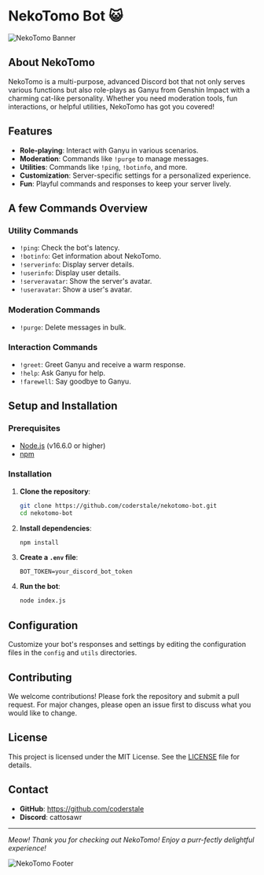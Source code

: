 # NekoTomo Bot 😺

![NekoTomo Banner](https://i.pinimg.com/564x/e9/de/ec/e9deec7ff3325fa19263004b4b834087.jpg)

## About NekoTomo

NekoTomo is a multi-purpose, advanced Discord bot that not only serves various functions but also role-plays as Ganyu from Genshin Impact with a charming cat-like personality. Whether you need moderation tools, fun interactions, or helpful utilities, NekoTomo has got you covered!

## Features

- **Role-playing**: Interact with Ganyu in various scenarios.
- **Moderation**: Commands like `!purge` to manage messages.
- **Utilities**: Commands like `!ping`, `!botinfo`, and more.
- **Customization**: Server-specific settings for a personalized experience.
- **Fun**: Playful commands and responses to keep your server lively.

## A few Commands Overview

### Utility Commands
- `!ping`: Check the bot's latency.
- `!botinfo`: Get information about NekoTomo.
- `!serverinfo`: Display server details.
- `!userinfo`: Display user details.
- `!serveravatar`: Show the server's avatar.
- `!useravatar`: Show a user's avatar.

### Moderation Commands
- `!purge`: Delete messages in bulk.

### Interaction Commands
- `!greet`: Greet Ganyu and receive a warm response.
- `!help`: Ask Ganyu for help.
- `!farewell`: Say goodbye to Ganyu.

## Setup and Installation

### Prerequisites

- [Node.js](https://nodejs.org/) (v16.6.0 or higher)
- [npm](https://www.npmjs.com/)

### Installation

1. **Clone the repository**:
    ```sh
    git clone https://github.com/coderstale/nekotomo-bot.git
    cd nekotomo-bot
    ```

2. **Install dependencies**:
    ```sh
    npm install
    ```

3. **Create a `.env` file**:
    ```env
    BOT_TOKEN=your_discord_bot_token
    ```

4. **Run the bot**:
    ```sh
    node index.js
    ```

## Configuration

Customize your bot's responses and settings by editing the configuration files in the `config` and `utils` directories.

## Contributing

We welcome contributions! Please fork the repository and submit a pull request. For major changes, please open an issue first to discuss what you would like to change.

## License

This project is licensed under the MIT License. See the [LICENSE](LICENSE) file for details.

## Contact

- **GitHub**: https://github.com/coderstale
- **Discord**: cattosawr

---

*Meow! Thank you for checking out NekoTomo! Enjoy a purr-fectly delightful experience!*

![NekoTomo Footer](https://i.imgur.com/t6TkgND.png)
